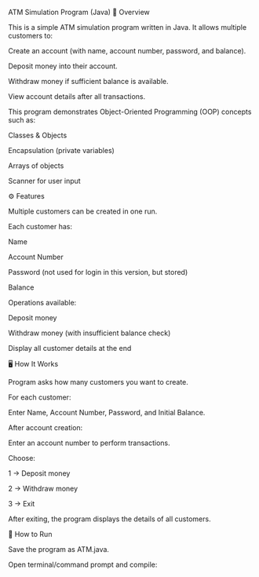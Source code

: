 ATM Simulation Program (Java)
📌 Overview

This is a simple ATM simulation program written in Java.
It allows multiple customers to:

Create an account (with name, account number, password, and balance).

Deposit money into their account.

Withdraw money if sufficient balance is available.

View account details after all transactions.

This program demonstrates Object-Oriented Programming (OOP) concepts such as:

Classes & Objects

Encapsulation (private variables)

Arrays of objects

Scanner for user input

⚙️ Features

Multiple customers can be created in one run.

Each customer has:

Name

Account Number

Password (not used for login in this version, but stored)

Balance

Operations available:

Deposit money

Withdraw money (with insufficient balance check)

Display all customer details at the end

🖥️ How It Works

Program asks how many customers you want to create.

For each customer:

Enter Name, Account Number, Password, and Initial Balance.

After account creation:

Enter an account number to perform transactions.

Choose:

1 → Deposit money

2 → Withdraw money

3 → Exit

After exiting, the program displays the details of all customers.

🚀 How to Run

Save the program as ATM.java.

Open terminal/command prompt and compile:
